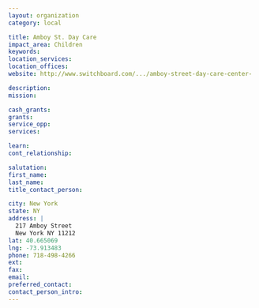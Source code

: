 ```yaml
---
layout: organization
category: local

title: Amboy St. Day Care
impact_area: Children
keywords: 
location_services: 
location_offices: 
website: http://www.switchboard.com/.../amboy-street-day-care-center-

description: 
mission: 

cash_grants: 
grants: 
service_opp: 
services: 

learn: 
cont_relationship: 

salutation: 
first_name: 
last_name: 
title_contact_person: 

city: New York
state: NY
address: |
  217 Amboy Street  
  New York NY 11212
lat: 40.665069
lng: -73.913483
phone: 718-498-4266
ext: 
fax: 
email: 
preferred_contact: 
contact_person_intro: 
---
```


